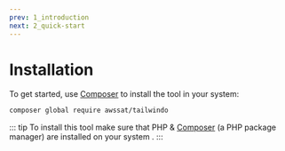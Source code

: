 ```yaml
---
prev: 1_introduction
next: 2_quick-start
---
```


# Installation

To get started, use [Composer](https://getcomposer.org/doc/00-intro.md) to install the tool in your system:
```bash
composer global require awssat/tailwindo
```

::: tip
To install this tool make sure that PHP & [Composer](https://getcomposer.org/doc/00-intro.md) (a PHP package manager) are installed on your system .
:::
